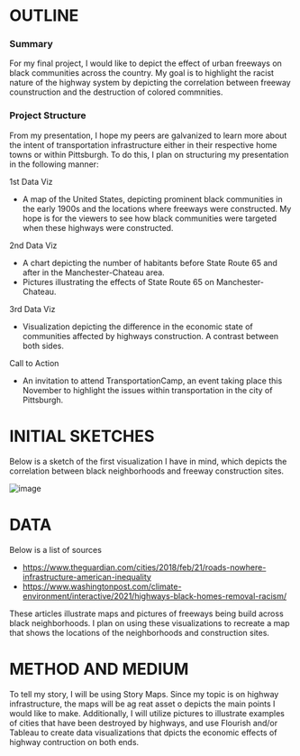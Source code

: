 # OUTLINE
### Summary
For my final project, I would like to depict the effect of urban freeways on black communities across the country. My goal is to highlight the racist nature of the highway system by depicting the correlation between freeway counstruction and the destruction of colored commnities.
### Project Structure
From my presentation, I hope my peers are galvanized to learn more about the intent of transportation infrastructure either in their respective home towns or within Pittsburgh. To do this, I plan on structuring my presentation in the following manner:


1st Data Viz
- A map of the United States, depicting prominent black communities in the early 1900s and the locations where freeways were constructed. My hope is for the viewers to see how black communities were targeted when these highways were constructed.

2nd Data Viz
- A chart depicting the number of habitants before State Route 65 and after in the Manchester-Chateau area.
- Pictures illustrating the effects of State Route 65 on Manchester-Chateau. 

3rd Data Viz
- Visualization depicting the difference in the economic state of communities affected by highways construction. A contrast between both sides.

Call to Action
- An invitation to attend TransportationCamp, an event taking place this November to highlight the issues within transportation in the city of Pittsburgh.

# INITIAL SKETCHES
Below is a sketch of the first visualization I have in mind, which depicts the correlation between black neighborhoods and freeway construction sites.

![image](https://user-images.githubusercontent.com/89934021/135138649-96b7b317-8ace-4138-a1e9-f51382e5e090.png)

# DATA
Below is a list of sources 

- https://www.theguardian.com/cities/2018/feb/21/roads-nowhere-infrastructure-american-inequality
- https://www.washingtonpost.com/climate-environment/interactive/2021/highways-black-homes-removal-racism/

These articles illustrate maps and pictures of freeways being build across black neighborhoods. I plan on using these visualizations to recreate a map that shows the locations of the neighborhoods and construction sites.

# METHOD AND MEDIUM
To tell my story, I will be using Story Maps. Since my topic is on highway infrastructure, the maps will be ag reat asset o depicts the main points I would like to make. Additionally, I will utilize pictures to illustrate examples of cities that have been destroyed by highways, and use Flourish and/or Tableau to create data visualizations that dpicts the economic effects of highway contruction on both ends. 
